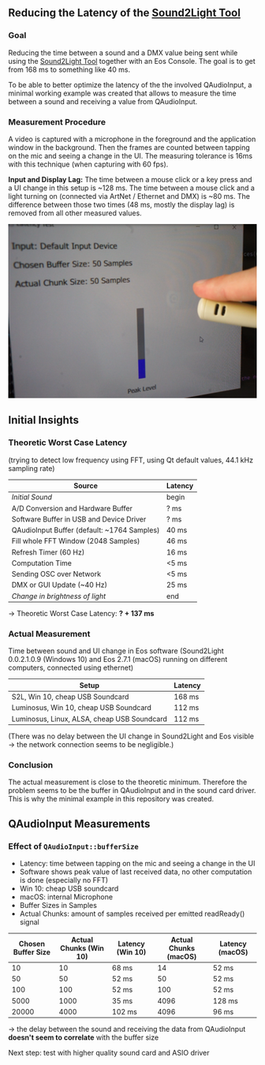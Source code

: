 ## Reducing the Latency of the [Sound2Light Tool](https://github.com/ETCLabs/Sound2Light)

### Goal

Reducing the time between a sound and a DMX value being sent while using the [Sound2Light Tool](https://github.com/ETCLabs/Sound2Light) together with an Eos Console. The goal is to get from 168 ms to something like 40 ms.

To be able to better optimize the latency of the the involved QAudioInput, a minimal working example was created that allows to measure the time between a sound and receiving a value from QAudioInput.

### Measurement Procedure

A video is captured with a microphone in the foreground and the application window in the background. Then the frames are counted between tapping on the mic and seeing a change in the UI. The measuring tolerance is 16ms with this technique (when capturing with 60 fps).

**Input and Display Lag:** The time between a mouse click or a key press and a UI change in this setup is ~128 ms. The time between a mouse click and a light turning on (connected via ArtNet / Ethernet and DMX) is ~80 ms. The difference between those two times (48 ms, mostly the display lag) is removed from all other measured values.

![Test Setup](screenshot/latency-test-setup.png)

## Initial Insights

### Theoretic Worst Case Latency

(trying to detect low frequency using FFT, using Qt default values, 44.1 kHz sampling rate)

| Source | Latency |
| --- | --- |
| *Initial Sound* | begin |
| A/D Conversion and Hardware Buffer | ? ms |
| Software Buffer in USB and Device Driver | ? ms |
| QAudioInput Buffer (default: ~1764 Samples) | 40 ms |
| Fill whole FFT Window (2048 Samples) | 46 ms |
| Refresh Timer (60 Hz) | 16 ms |
| Computation Time | <5 ms |
| Sending OSC over Network | <5 ms |
| DMX or GUI Update (~40 Hz) | 25 ms |
| *Change in brightness of light* | end |

-> Theoretic Worst Case Latency: **? + 137 ms**

### Actual Measurement

Time between sound and UI change in Eos software (Sound2Light 0.0.2.1.0.9 (Windows 10) and Eos 2.7.1 (macOS) running on different computers, connected using ethernet)

| Setup | Latency |
| --- | --- |
| S2L, Win 10, cheap USB Soundcard |  168 ms |
| Luminosus, Win 10, cheap USB Soundcard | 112 ms |
| Luminosus, Linux, ALSA, cheap USB Soundcard | 112 ms |

(There was no delay between the UI change in Sound2Light and Eos visible -> the network connection seems to be negligible.)

### Conclusion

The actual measurement is close to the theoretic minimum. Therefore the problem seems to be the buffer in QAudioInput and in the sound card driver. This is why the minimal example in this repository was created.

## QAudioInput Measurements

### Effect of `QAudioInput::bufferSize`

- Latency: time between tapping on the mic and seeing a change in the UI
- Software shows peak value of last received data, no other computation is done (especially no FFT)
- Win 10: cheap USB soundcard
- macOS: internal Microphone
- Buffer Sizes in Samples
- Actual Chunks: amount of samples received per emitted readReady() signal

| Chosen Buffer Size | Actual Chunks (Win 10) | Latency (Win 10) | Actual Chunks (macOS) | Latency (macOS) |
| --- | --- | --- | --- | --- |
| 10 | 10 | 68 ms | 14 | 52 ms |
| 50 | 50 | 52 ms | 50 | 52 ms |
| 100 | 100 | 52 ms | 100 | 52 ms |
| 5000 | 1000 | 35 ms | 4096 | 128 ms |
| 20000 | 4000 | 102 ms | 4096 | 96 ms |

-> the delay between the sound and receiving the data from QAudioInput **doesn't seem to correlate** with the buffer size

Next step: test with higher quality sound card and ASIO driver
